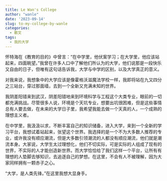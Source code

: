 ```yaml
---
title: Le Wan's College
author: "wanle"
date: '2023-09-14'
slug: to-my-college-by-wanle
categories:
  - 散文
tags:
  - 我的大学
---
```



怀特海在《教育的目的》中曾言：“在中学里，他伏案学习；在大学里，他应该站起来，四面眺望。”我曾在许多人口中了解他们所认为的大学，他们说那是一段快乐又自由的日子，但唯有这句话告诉我，大学与中学的区别，以及大学真正的意义。

对我来说，我想象中的大学应该是像霍格沃滋魔法学校一样，我即将站在九又四分之三站台，穿过那面墙，去到一个全新又充满未知的世界。

我阴差阳错来到武汉，阴差阳错地来到环境科学与工程这个大类专业，眼前的一切都充满挑战。尽管很多人说，环境是个天坑专业，想要出坑很困难，但是这些事情总有人要去做，在未来的大学日子里，我希望我能去做一个天真的人，一个成熟的理想主义者。

在中学里，我汲汲以求，不断丰富自己的知识储备，进入大学，来到一个全新的学习平台，我想试着站起来，张望这个世界。我选择的是一个不为大多数人推荐的专业，或许我没有顺应潮流，但是大多数引领潮流的人都没有顺应潮流，他们就是潮流本身。大家说，大学生太过理想化，他们不切实际，可是实际的人组成了现有的世界，不实际的人才能创造新世界。而大学恰恰给了我们这样一个平台，让所有有理想的人垫脚去够知识，去追逐自己的梦想。在这里，不会有人不被理解，因为大家同样拥有一颗赤子之心。

“大学，是人类先锋。”在这里我想大显身手。